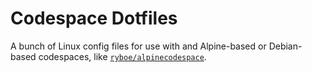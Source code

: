 # Codespace Dotfiles

A bunch of Linux config files for use with and Alpine-based or Debian-based
codespaces, like [`ryboe/alpinecodespace`](https://github.com/ryboe/alpinecodespace).

